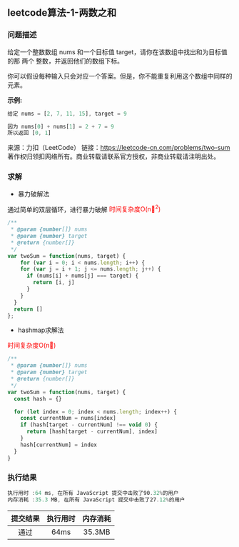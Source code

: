 ## leetcode算法-1-两数之和

### 问题描述

给定一个整数数组 nums 和一个目标值 target，请你在该数组中找出和为目标值的那 两个 整数，并返回他们的数组下标。

你可以假设每种输入只会对应一个答案。但是，你不能重复利用这个数组中同样的元素。

**示例:**

```js
给定 nums = [2, 7, 11, 15], target = 9

因为 nums[0] + nums[1] = 2 + 7 = 9
所以返回 [0, 1]
```

来源：力扣（LeetCode）
链接：https://leetcode-cn.com/problems/two-sum
著作权归领扣网络所有。商业转载请联系官方授权，非商业转载请注明出处。

### 求解

- 暴力破解法

通过简单的双层循环，进行暴力破解
<font color="red">时间复杂度O(n<sup>2</sup>)</font>

```js
/**
 * @param {number[]} nums
 * @param {number} target
 * @return {number[]}
 */
var twoSum = function(nums, target) {
    for (var i = 0; i < nums.length; i++) {
    for (var j = i + 1; j <= nums.length; j++) {
      if (nums[i] + nums[j] === target) {
        return [i, j]
      }
    }
  }
  return []
};
```

- hashmap求解法

<font color="red">时间复杂度O(n)</font>

```js
/**
 * @param {number[]} nums
 * @param {number} target
 * @return {number[]}
 */
var twoSum = function(nums, target) {
  const hash = {}

  for (let index = 0; index < nums.length; index++) {
    const currentNum = nums[index]
    if (hash[target - currentNum] !== void 0) {
      return [hash[target - currentNum], index]
    }
    hash[currentNum] = index
  }
}
```

### 执行结果

```js
执行用时 :64 ms, 在所有 JavaScript 提交中击败了90.32%的用户
内存消耗 :35.3 MB, 在所有 JavaScript 提交中击败了27.12%的用户
```

| 提交结果 | 执行用时 | 内存消耗 |
|:-------:|:------:|:-------:|
|   通过   |  64ms  |  35.3MB |
